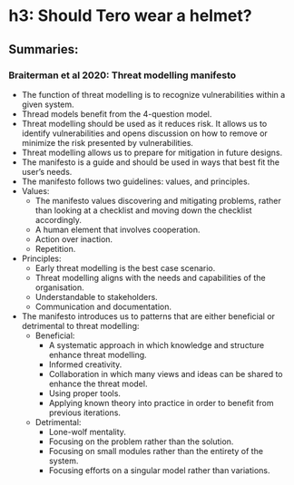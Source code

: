 # h3: Should Tero wear a helmet?
## Summaries:
### Braiterman et al 2020: Threat modelling manifesto
*	The function of threat modelling is to recognize vulnerabilities within a given system.
*	Thread models benefit from the 4-question model.
*	Threat modelling should be used as it reduces risk. It allows us to identify vulnerabilities and opens discussion on how to remove or minimize the risk presented by vulnerabilities.
*	Threat modelling allows us to prepare for mitigation in future designs.
*	The manifesto is a guide and should be used in ways that best fit the user’s needs.
*	The manifesto follows two guidelines: values, and principles.
*	Values:
    *	The manifesto values discovering and mitigating problems, rather than looking at a checklist and moving down the checklist accordingly.
    *	A human element that involves cooperation.
    *	Action over inaction.
    *	Repetition.
*	Principles:
    *	Early threat modelling is the best case scenario.
    *	Threat modelling aligns with the needs and capabilities of the organisation.
    *	Understandable to stakeholders.
    *	Communication and documentation.
*	The manifesto introduces us to patterns that are either beneficial or detrimental to threat modelling:
    *	Beneficial:
          * A systematic approach in which knowledge and structure enhance threat modelling.
          * Informed creativity.
          * Collaboration in which many views and ideas can be shared to enhance the threat model.
          * Using proper tools.
          * Applying known theory into practice in order to benefit from previous iterations.
    *	Detrimental:
          * Lone-wolf mentality.
          * Focusing on the problem rather than the solution.
          * Focusing on small modules rather than the entirety of the system.
          * Focusing efforts on a singular model rather than variations.

